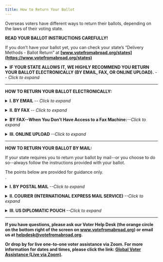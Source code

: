```yaml
---
title: How to Return Your Ballot
---
```

Overseas voters have different ways to return their ballots, depending on the laws of their voting state. 

**READ YOUR BALLOT INSTRUCTIONS CAREFULLY!**

If you don’t have your ballot yet, you can check your state’s “Delivery Methods - Ballot Return” at **[www.votefromabroad.org/states](https://www.votefromabroad.org/states)** 


<details><summary><strong>IF YOUR STATE ALLOWS IT, WE HIGHLY RECOMMEND YOU RETURN YOUR BALLOT ELECTRONICALLY (BY EMAIL, FAX, OR ONLINE UPLOAD).</strong><em> -- Click to expand</em></summary>

More than half of all states now allow overseas voters to return their ballots electronically. This may be a safer way to ensure your ballot is counted than postal mail as you don't have to worry that it may get lost or delayed in transit.  

When you return your ballot electronically, you print out your ballot (if you received it electronically), mark it and return it as an email attachment, fax or online upload. You keep a copy of your marked ballot, so there is always a paper trail. 

This is very different from “electronic voting,” which has widely reported security concerns. With electronic voting, voters at in-person polling places submit their vote using a computer system that holds a large cache of votes and which may be vulnerable to inaccuracies as well as the more remote risk of outside manipulation. And if there's no paper receipt provided, the voter has no way to know that their vote was properly recorded and counted.</details>

*******


**HOW TO RETURN YOUR BALLOT ELECTRONICALLY:** 

<details><summary><strong>I. BY EMAIL </strong><em> -- Click to expand</em></summary>

1. Photograph or scan your marked ballot and any required materials. (See your ballot instructions.) You will need to sign a waiver of your right to a secret ballot as your ballot will not be sealed when you send it in. 

2. Send the materials to your Local Election Office as an email attachment.

3. Your Local Election Official will separate your identifying information from your vote as soon as possible. Your ballot won’t be sealed, but no one should be able to see how you voted. </details> 


<details><summary><strong>II. BY FAX </strong><em> -- Click to expand</em></summary>

These states allow overseas voters to return ballots by Fax or Mail, but not Email: AK, CA, FL, LA, and OK

1. Use a fax machine to submit your marked ballot and any required materials. (See your ballot instructions.) You will need to sign a waiver of your right to a secret ballot as your ballot will not be sealed when you send in. 

2. Your state will usually provide a coversheet. If one isn't provided, be sure to use a coversheet as well.

3. Your Local Election Official will separate your identifying information from your vote as soon as possible. Your ballot won’t be sealed, but no one should be able to see how you voted.  </details> 

<details><summary><strong>BY FAX--When You Don’t Have Access to a Fax Machine:</strong><em>--Click to expand</em></summary>

If you don't have access to a fax machine, you can consider returning your ballot by an email-to-fax service. This allows you to send an email with your ballot and forms scanned as attachments, which is then sent on to the fax number for your election official and received as a fax. 

There are several such commercial services available, usually with free as well as inexpensive paid options -- check out HelloFax, FaxZero, eFax, FaxPlus -- or search online for additional services.

1. To use an apps that will convert an email attachment to a fax: 

   a. Photograph or scan in your ballot and any required materials as an email attachment. 

   b. Then search for “fax app for Android/iPhone” on application platforms like Apple's App Store, Google Play Store, Galaxie Store, etc.

   c. Follow the instructions to convert your email attachment to a fax transmission.

2. Or, you can use the Fax service through the Federal Voting Assistance Program **[FVAP.gov](https://www.fvap.gov).** 

   a. Photograph or scan in your ballot and any required materials as an email attachment. You must include the FVAP fax transmission coversheet at **[www.fvap.gov/eo/overview/materials/forms](https://www.fvap.gov/eo/overview/materials/forms)** (scroll to the bottom of that page). 

   b. Email the ballot package, with coversheet, to **fax@fvap.gov** 

   c. FVAP will then print out the email attachment and use a fax machine to fax your ballot and other election materials to your Local Election Official. 

   Don’t wait until the last minute when using the FVAP fax service! The service can get overloaded and FVAP does not guarantee that your voted ballot will be faxed to your Local Election Official by the deadline.</details>


<details><summary><strong>III. ONLINE UPLOAD </strong><em>--Click to expand</em></summary>

1. Your state will send you a secure link to transmit materials between your computer and their system.

2. You will need to photograph or scan in your ballot and any required materials, then upload it to your computer.

3. Follow the instructions to transmit the materials over the link to your state. </details>

***************************

 
**HOW TO RETURN YOUR BALLOT BY MAIL:**

If your state requires you to return your ballot by mail--or you choose to do so--always follow the instructions provided with your ballot.   

The points below are provided for guidance only.  
.

<details><summary><strong>I. BY POSTAL MAIL </strong><em>--Click to expand</em></summary>

When mailing back your ballot, it usually requires two separate envelopes: a “Ballot Envelope” and a “Mailing Envelope”. This is done to maintain a secret ballot.

1. Ballot Envelope: Place your voted ballot in an envelope and seal it. Some states will instruct you to label it as a “Security Envelope” but others will instruct you not to mark it in any way. FOLLOW THE DIRECTIONS PROVIDED BY YOUR STATE!

2. Mailing Envelope: Then place the sealed ballot envelope AND any required materials, such as your signed and dated voter information declaration, inside a larger "mailing envelope."

   a. If not pre-printed for you, write out the mailing address for your election office.

   b. Write your return address (outside the US).

   c. Provide any other information required. For example, some states require you to sign the outside of the mailing envelope.

   d. Place sufficient postage to mail to the US.

3. When your mailed ballot arrives, your Local Election Official will be able to verify you're an eligible voter, but will not be able to see your sealed ballot. Once your voter status is verified, your still-sealed ballot will be separated from your identifying information before it is opened and tallied. </details>

<details><summary><strong>II. COURIER (INTERNATIONAL EXPRESS MAIL SERVICE) </strong><em>--Click to expand</em></summary>

States will accept overseas ballots via courier, that is, international express mail service providers, such as DHL, UPS, FedEx.

This may also be the only mailing solution if you live in a country with suspended mail service. (Click **[here](https://about.usps.com/newsroom/service-alerts/international/welcome.htm)** for the US Postal Service website list of countries with suspended service). 

1. You will need to place your SEALED MAILING ENVELOPE in the courier envelope. You MUST follow your state’s instructions for how to place your ballot in a separate sealed envelope inside the mailing envelope. (See above re: ballot envelope and mailing envelope).

2. More than one ballot may be placed in the courier envelope if they are all going to the same Election Office. If more than one ballot mailing envelope is enclosed in the courier envelope, each must be separately sealed. (You can think of the courier envelope as acting like a mailbox.) 

   CHECK YOUR INSTRUCTIONS! Some states only allow voters who have the same US voting address to use the same courier envelope. 

3. Most couriers do not deliver to a P.O. Box. If necessary, contact your election office for a street address. The contact information should be on your ballot instructions, or you can find the contact information here at: **[www.votefromabroad.org/states](https://www.votefromabroad.org/states)**

4. Request the courier provide a date stamp. It won’t be necessary if your ballot arrives by Election Day--but many states will accept overseas ballots that arrive within a specified time period after Election Day if the ballot is postmarked on or before Election Day. If your ballot arrives after Election Day, you will need a date stamp to prove it was sent before the deadline.

5. It's a good idea to request tracking to make sure your ballot arrives in time. But we recommend that you don’t send the courier envelope “signature required.” Many Election Offices are not prepared to sign for packages and your ballot may be sent back. 

6. Some couriers may provide a discount for returning ballots. Be sure to ask! </details>


<details><summary><strong>III. US DIPLOMATIC POUCH  </strong><em>--Click to expand</em></summary>

The US Embassy or Consulate will allow US citizens to drop off ballots for delivery to the US in the diplomatic mail pouch. Any US citizen may use this service, you don’t need to have a connection to the Embassy. This method is free, but can be extremely slow, so plan ahead!

1. You are NOT voting at the Embassy/Consulate. Instead, your ballot will be sent to the US in the diplomatic mail pouch. Once it reaches the US, your ballot will be placed in the US postal system for mailing to your Election Office.

2. Your ballot must be delivered to your Election Office by your state's deadline to be counted. Dropping your ballot off at the Embassy/Consulate is not a guarantee that the ballot will be delivered to your Election Office by the deadline. 

3. The use of the diplomatic pouch is free, but your ballot must have sufficient US postage as it will be placed in the US mail. Your ballot must be in a properly sealed Mailing Envelope (see above) with either sufficient US postage or a US postage-paid mailing template, which you can download **[here](https://www.votefromabroad.org/envelope/)**

4. INQUIRE EARLY! Check the Embassy or Consulate website (or call or email to inquire) as there may be restrictions on when your Emassy or Consulate will accept voted ballots. And the time lag to the US can be significant! Many Embassies or Consulates stop accepting ballots a month before an election. And many are estimating delayed delivery times of several weeks or even up to a couple of months.  </details>

___

**If you have questions, please ask our Voter Help Desk (the orange circle on the bottom right of the screen on www.votefromabroad.org) or email us at [helpdesk@votefromabroad.org](helpdesk@votefromabroad.org).**

**Or drop by for live one-to-one voter assistance via Zoom. For more information for dates and times, please click the link: [Global Voter Assistance (Live via Zoom)](https://qrco.de/bbh0zg).**